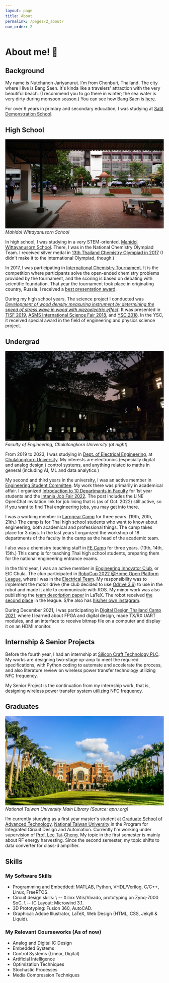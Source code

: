 ```yaml
---
layout: page
title: About
permalink: /pages/2_about/
nav_order: 2
---
```


# About me! :wave:

## Background

My name is Nutchanon Jariyanurut. I'm from Chonburi, Thailand. The city where I live is Bang Saen. It's kinda like a travelers' attraction with the very beautiful beach. (I recommend you to go there in winter; the sea water is very dirty during monsoon season.) You can see how Bang Saen is [here](https://web.facebook.com/shopjungbangsaen/).

For over 9 years in primary and secondary education, I was studying at [Satit Demonstration School](http://www.st.buu.ac.th/).

## High School

![mwit](mwit-1.jpg)
*Mahidol Wittayanusorn School*

In high school, I was studying in a very STEM-oriented, [Mahidol Wittayanusorn School](https://www.mwit.ac.th/html/). There, I was in the National Chemistry Olympiad Team. I received silver medal in [13th Thailand Chemistry Olympiad in 2017](https://web.facebook.com/NonJariyanurut/posts/pfbid02VfekkqrG7oJrweQ4zUk3wekvBRFt1kEoV2tkzJEZmTgF9LZJMmAfJYd8Pr2KsVM4l) (I didn't make it to the international Olympiad, though.)

In 2017, I was participating in [International Chemistry Tournament](http://ichto.org/en/). It is the competition where participants solve the open-ended chemistry problems provided by the tournament, and the scoring is based on debating with scientific foundation. That year the tournament took place in originating country, Russia. I received a [best presentation award](http://ichto.org/en/the-results-of-the-ichto-2017/).

During my high school years, The science project I conducted was *[Development of wood density measuring instrument by determining the speed of stress wave in wood with piezoelectric effect](https://www.nstda.or.th/sims/login/index.php?class=AbstractProposalView&id=29)*. It was presented in [TISF 2019](https://www.facebook.com/TISF2021/), [ASMS International Science Fair 2018](https://asms.sa.edu.au/international-science-fair/), and [YSC 2018](http://fic.nectec.or.th/ysc20_Decisions). In the YSC, it received special award in the field of engineering and physics science project.

## Undergrad
![intania](intania-1.jpg)
*Faculty of Engineering, Chulalongkorn University (at night)*

From 2019 to 2023, I was studying in [Dept. of Electrical Engineering](https://ee.eng.chula.ac.th/), at [Chulalongkorn University](https://www.chula.ac.th/en/). My interests are electronics (especially digital and analog design,) control systems, and anything related to maths in general (including AI, ML and data analytics.)

My second and third years in the university, I was an active member in [Engineering Student Committee](https://web.facebook.com/escchula). My work there was primarily in academical affair. I organized [Introduction to 10 Departmants in Faculty](https://www.youtube.com/playlist?list=PLb-1vsRR1f1t0EjhCzYgxKQwaf6OssHM0) for 1st year students and the [Intania Job Fair 2022](https://web.facebook.com/escchula/posts/pfbid031wCoLjDPfAfX3XMzcsZA6UDio5GoGfKqqecDtqwC6gruwHCE1a7p4ajGcBWo4Ztnl). The post includes the LINE OpenChat invitation link for job lining that is (as of Oct. 2022) still active, so if you want to find Thai engineering jobs, you may get into there.

I was a working member in [Larngear Camp](https://web.facebook.com/LARNGEARCAMP) for three years. (19th, 20th, 21th.) The camp is for Thai high school students who want to know about engineering, both academical and professional things. The camp takes place for 3 days. In the last years I organized the workshop of 18 departments of the faculty in the camp as the head of the academic team. 

I also was a chemistry teaching staff in [FE Camp](https://web.facebook.com/fecampchula) for three years. (13th, 14th, 15th.) This camp is for teaching Thai high school students, preparing them for the national engineering entrance exams.

In the third year, I was an active member in [Engineering Innovator Club](https://web.facebook.com/eicchulalongkorn), or EIC Chula. The club participated in [RoboCup 2022 @Home Open Platform League](https://athome.robocup.org/2022-qualified-teams/), where I was in the [Electrical Team](https://www.eicrobocup.com/about). My responsibility was to implement the motor drive (the club decided to use [Odrive 3.6](https://odriverobotics.com/shop/odrive-v36)) to use in the robot and made it able to communicate with ROS. My minor work was also publishing the [team description paper](https://www.overleaf.com/read/dtkkcmtjsnhs) in LaTeX. The robot received [the second place](https://web.facebook.com/eicchulalongkorn/posts/pfbid0G8739WaddDdwjz6hTpuKEZzS6EJv2jbwJjxcvp95mNeM8GFnCQXtej2Jvu3p8wZ6l) in the league. S/he also has [his/her own instagram](https://www.instagram.com/walkie_eic/).

During December 2021, I was participating in [Digital Design Thailand Camp 2021](https://www.facebook.com/DigitalDesignThailand/), where I learned about FPGA and digital design, made TX/RX UART modules, and an interface to receive bitmap file on a computer and display it on an HDMI monitor.

## Internship & Senior Projects

Before the fourth year, I had an internship at [Silicon Craft Technology PLC](https://www.sic.co.th/). My works are designing two-stage op-amp to meet the required specifications, with Python coding to automate and accelerate the process, and also  literature review on wireless power transfer technology utilizing NFC frequency.

My Senior Project is the continuation from my internship work, that is, designing wireless power transfer system utilizing NFC frequency.

## Graduates
![NTU-Taiwan](NTU-Taiwan-1.jpeg)
*National Taiwan University Main Library (Source: apru.org)*

I’m currently studying as a first year master's student at [Graduate School of Advanced Technology](https://gsat.ntu.edu.tw/tw/home/), [National Taiwan University](https://www.ntu.edu.tw/english/) in the Program for Integrated Circuit Design and Automation. Currently I'm working under supervision of [Prof. Lee Tai-Cheng](https://www.ee.ntu.edu.tw/profile1.php?id=79). My topic in the first semester is mainly about RF energy harvesting. Since the second semester, my topic shifts to data converter for class-d amplifier.

## Skills

### My Software Skills

-	Programming and Embedded: MATLAB, Python, VHDL/Verilog, C/C++, Linux, FreeRTOS.
-	Circuit design skills: \\
    --	Xilinx Vitis/Vivado, prototyping on Zynq-7000 SoC. \\
    --	IC Layout: Microwind 3.1.
-	3D Prototyping: Fusion 360, AutoCAD.
-	Graphical: Adobe Illustrator, LaTeX, Web Design (HTML, CSS, Jekyll & Liquid).

### My Relevant Courseworks (As of now)

- Analog and Digital IC Design
- Embedded Systems
- Control Systems (Linear, Digital)
- Artificial Intelligence
- Optimization Techniques
- Stochastic Processes
- Media Compression Techniques
